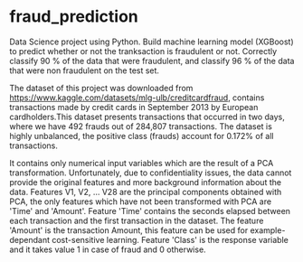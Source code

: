 # fraud_prediction
Data Science project using Python. Build machine learning model  (XGBoost) to predict whether or not the tranksaction is fraudulent or not.
Correctly classify 90 % of the data that were fraudulent, and classify 96 % of the data that were non fraudulent on the test set.

The dataset of this project was downloaded from https://www.kaggle.com/datasets/mlg-ulb/creditcardfraud, contains transactions made by credit cards in September 2013 by European cardholders.This dataset presents transactions that occurred in two days, where we have 492 frauds out of 284,807 transactions. The dataset is highly unbalanced, the positive class (frauds) account for 0.172% of all transactions.

It contains only numerical input variables which are the result of a PCA transformation. Unfortunately, due to confidentiality issues, the data cannot provide the original features and more background information about the data. Features V1, V2, … V28 are the principal components obtained with PCA, the only features which have not been transformed with PCA are 'Time' and 'Amount'. Feature 'Time' contains the seconds elapsed between each transaction and the first transaction in the dataset. The feature 'Amount' is the transaction Amount, this feature can be used for example-dependant cost-sensitive learning. Feature 'Class' is the response variable and it takes value 1 in case of fraud and 0 otherwise.

